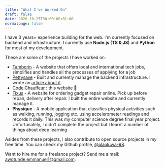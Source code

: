 ```yaml
---
title: "What I've Worked On"
draft: false
date: 2020-10-25T00:00:00+01:00
normalpage: false
---
```


I have 3 years+ experience building for the web. I'm currently focused on backend and infrastructure. I currently use **Node.js (TS & JS)** and **Python** for most of my development.

These are some of the projects I have worked on:

- [Tamborin](https://tamborin.io) - A website that offers local and international tech jobs, simplifies and handles all the processes of applying for a job
- [Pettysave](https://pettysave.com) - Built and currently manage the backend infrastructure. I wrote an [article about it](/my-experience-with-rebuilding-a-product-from-ground-up).
- [Code Chauffeur](https://codechauffeur.com) : this website 👀
- [Fixus](https://fixus.com.ng) - A website for ordering gadget repair online. Pick up before repair, delivery after repair. I built the entire website and currently manage it.
- **Physique** - A mobile application that classifies physical activities such as walking, running, jogging etc. using accelerometer readings and records it daily. This was my computer science degree final year project. Unfortunately, I didn't complete the project but I learnt a number of things about deep learning

Asides from these projects, I also contribute to open source projects in my free time. You can check my Github profile, [@olaoluwa-98](https://github.com/olaoluwa-98).

Want to hire me for a freelance project? Send me a mail: awotunde.emmanuel1@gmail.com.